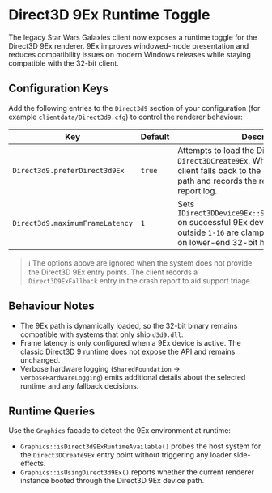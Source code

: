 # Direct3D 9Ex Runtime Toggle

The legacy Star Wars Galaxies client now exposes a runtime toggle for the Direct3D 9Ex renderer. 9Ex improves windowed-mode presentation and reduces compatibility issues on modern Windows releases while staying compatible with the 32-bit client.

## Configuration Keys

Add the following entries to the `Direct3d9` section of your configuration (for example `clientdata/Direct3d9.cfg`) to control the renderer behaviour:

| Key | Default | Description |
| --- | --- | --- |
| `Direct3d9.preferDirect3d9Ex` | `true` | Attempts to load the Direct3D 9Ex runtime via `Direct3DCreate9Ex`. When unavailable the client falls back to the classic Direct3D 9 path and records the reason in the crash report log. |
| `Direct3d9.maximumFrameLatency` | `1` | Sets `IDirect3DDevice9Ex::SetMaximumFrameLatency` on successful 9Ex device creation. Values outside `1-16` are clamped to preserve stability on lower-end 32-bit hardware. |

> ℹ️ The options above are ignored when the system does not provide the Direct3D 9Ex entry points. The client records a `Direct3D9ExFallback` entry in the crash report to aid support triage.

## Behaviour Notes

* The 9Ex path is dynamically loaded, so the 32-bit binary remains compatible with systems that only ship `d3d9.dll`.
* Frame latency is only configured when a 9Ex device is active. The classic Direct3D 9 runtime does not expose the API and remains unchanged.
* Verbose hardware logging (`SharedFoundation` → `verboseHardwareLogging`) emits additional details about the selected runtime and any fallback decisions.

## Runtime Queries

Use the `Graphics` facade to detect the 9Ex environment at runtime:

* `Graphics::isDirect3d9ExRuntimeAvailable()` probes the host system for the `Direct3DCreate9Ex` entry point without triggering any loader side-effects.
* `Graphics::isUsingDirect3d9Ex()` reports whether the current renderer instance booted through the Direct3D 9Ex device path.


